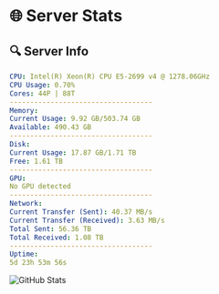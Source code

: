 # 🌐 Server Stats
## 🔍 Server Info
```yaml
CPU: Intel(R) Xeon(R) CPU E5-2699 v4 @ 1278.06GHz
CPU Usage: 0.70%
Cores: 44P | 88T
-----------------------------------
Memory:
Current Usage: 9.92 GB/503.74 GB
Available: 490.43 GB
-----------------------------------
Disk:
Current Usage: 17.87 GB/1.71 TB
Free: 1.61 TB
-----------------------------------
GPU:
No GPU detected
-----------------------------------
Network:
Current Transfer (Sent): 40.37 MB/s
Current Transfer (Received): 3.63 MB/s
Total Sent: 56.36 TB
Total Received: 1.08 TB
-----------------------------------
Uptime:
5d 23h 53m 56s
```
![GitHub Stats](https://img.shields.io/badge/Updated-2025-02-13_22:37:14-blue)